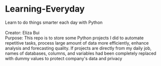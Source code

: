 # Learning-Everyday
Learn to do things smarter each day with Python <br />
<br />
Creator: Eliza Bui <br />
Purpose: This repo is to store some Python projects I did to automate repetitive tasks, process large amount of data more efficiently, enhance analysis and forecasting quality. If projects are directly from my daily job, names of databases, columns, and variables had been completely replaced with dummy values to protect company's data and privacy

